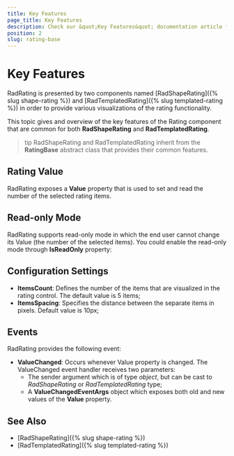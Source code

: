 ```yaml
---
title: Key Features
page_title: Key Features
description: Check our &quot;Key Features&quot; documentation article for Telerik Rating for Xamarin control.
position: 2
slug: rating-base
---
```


# Key Features

RadRating is presented by two components named [RadShapeRating]({% slug shape-rating %}) and [RadTemplatedRating]({% slug templated-rating %}) in order to provide various visualizations of the rating functionality. 

This topic gives and overview of the key features of the Rating component that are common for both **RadShapeRating** and **RadTemplatedRating**.

>tip RadShapeRating and RadTemplatedRating inherit from the **RatingBase** abstract class that provides their common features.

## Rating Value

RadRating exposes a **Value** property that is used to set and read the number of the selected rating items.

<snippet id='rating-features-value' />
 
## Read-only Mode

RadRating supports read-only mode in which the end user cannot change its Value (the number of the selected items). You could enable the read-only mode through **IsReadOnly** property:

<snippet id='rating-features-readonly' />
 
## Configuration Settings

* **ItemsCount**: Defines the number of the items that are visualized in the rating control. The default value is 5 items;
* **ItemsSpacing**: Specifies the distance between the separate items in pixels. Default value is 10px;

<snippet id='rating-features-configuration' />
 
## Events

RadRating provides the following event:

* **ValueChanged**: Occurs whenever Value property is changed. The ValueChanged event handler receives two parameters:
	* The sender argument which is of type *object*, but can be cast to *RadShapeRating* or *RadTemplatedRating* type;
	* А **ValueChangedEventArgs** object which exposes both old and new values of the **Value** property.
 
## See Also

- [RadShapeRating]({% slug shape-rating %})
- [RadTemplatedRating]({% slug templated-rating %})